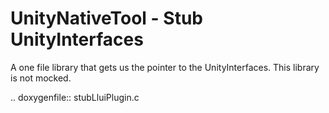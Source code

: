 UnityNativeTool - Stub UnityInterfaces
======================================

A one file library that gets us the pointer to the UnityInterfaces. This library is not mocked.

.. doxygenfile:: stubLluiPlugin.c